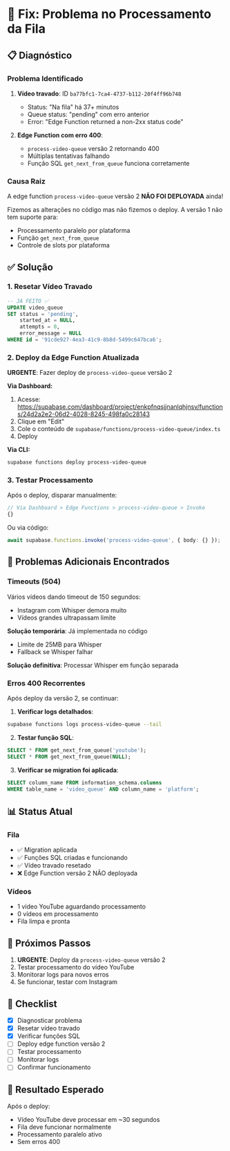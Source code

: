 # 🔧 Fix: Problema no Processamento da Fila

## 📋 Diagnóstico

### Problema Identificado

1. **Vídeo travado**: ID `ba77bfc1-7ca4-4737-b112-20f4ff96b748`
   - Status: "Na fila" há 37+ minutos
   - Queue status: "pending" com erro anterior
   - Error: "Edge Function returned a non-2xx status code"

2. **Edge Function com erro 400**:
   - `process-video-queue` versão 2 retornando 400
   - Múltiplas tentativas falhando
   - Função SQL `get_next_from_queue` funciona corretamente

### Causa Raiz

A edge function `process-video-queue` versão 2 **NÃO FOI DEPLOYADA** ainda!

Fizemos as alterações no código mas não fizemos o deploy. A versão 1 não tem suporte para:
- Processamento paralelo por plataforma
- Função `get_next_from_queue`
- Controle de slots por plataforma

## ✅ Solução

### 1. Resetar Vídeo Travado

```sql
-- JÁ FEITO ✅
UPDATE video_queue 
SET status = 'pending', 
    started_at = NULL,
    attempts = 0,
    error_message = NULL
WHERE id = '91cde927-4ea3-41c9-8b8d-5499c647bca6';
```

### 2. Deploy da Edge Function Atualizada

**URGENTE**: Fazer deploy de `process-video-queue` versão 2

**Via Dashboard:**
1. Acesse: https://supabase.com/dashboard/project/enkpfnqsjjnanlqhjnsv/functions/24d2a2e2-06d2-4028-8245-498fa0c28143
2. Clique em "Edit"
3. Cole o conteúdo de `supabase/functions/process-video-queue/index.ts`
4. Deploy

**Via CLI:**
```bash
supabase functions deploy process-video-queue
```

### 3. Testar Processamento

Após o deploy, disparar manualmente:

```javascript
// Via Dashboard > Edge Functions > process-video-queue > Invoke
{}
```

Ou via código:
```typescript
await supabase.functions.invoke('process-video-queue', { body: {} });
```

## 🐛 Problemas Adicionais Encontrados

### Timeouts (504)

Vários vídeos dando timeout de 150 segundos:
- Instagram com Whisper demora muito
- Vídeos grandes ultrapassam limite

**Solução temporária**: Já implementada no código
- Limite de 25MB para Whisper
- Fallback se Whisper falhar

**Solução definitiva**: Processar Whisper em função separada

### Erros 400 Recorrentes

Após deploy da versão 2, se continuar:

1. **Verificar logs detalhados**:
```bash
supabase functions logs process-video-queue --tail
```

2. **Testar função SQL**:
```sql
SELECT * FROM get_next_from_queue('youtube');
SELECT * FROM get_next_from_queue(NULL);
```

3. **Verificar se migration foi aplicada**:
```sql
SELECT column_name FROM information_schema.columns 
WHERE table_name = 'video_queue' AND column_name = 'platform';
```

## 📊 Status Atual

### Fila
- ✅ Migration aplicada
- ✅ Funções SQL criadas e funcionando
- ✅ Vídeo travado resetado
- ❌ Edge Function versão 2 NÃO deployada

### Vídeos
- 1 vídeo YouTube aguardando processamento
- 0 vídeos em processamento
- Fila limpa e pronta

## 🚀 Próximos Passos

1. **URGENTE**: Deploy da `process-video-queue` versão 2
2. Testar processamento do vídeo YouTube
3. Monitorar logs para novos erros
4. Se funcionar, testar com Instagram

## 📝 Checklist

- [x] Diagnosticar problema
- [x] Resetar vídeo travado
- [x] Verificar funções SQL
- [ ] Deploy edge function versão 2
- [ ] Testar processamento
- [ ] Monitorar logs
- [ ] Confirmar funcionamento

## 🎯 Resultado Esperado

Após o deploy:
- Vídeo YouTube deve processar em ~30 segundos
- Fila deve funcionar normalmente
- Processamento paralelo ativo
- Sem erros 400
